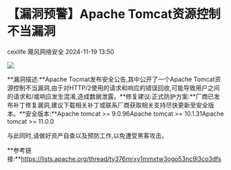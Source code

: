 #  【漏洞预警】Apache Tomcat资源控制不当漏洞   
cexlife  飓风网络安全   2024-11-19 13:50  
  
![](https://mmbiz.qpic.cn/mmbiz_png/ibhQpAia4xu019dc8yxarexIEx97oF3hOtXLFQBJs0iaF1c3JyughvqDwoia4TpMryRWGXQd5gpKLoXY3bQ6g73eHg/640?wx_fmt=png&from=appmsg "")  
  
**漏洞描述:**Apache Tocmat发布安全公告,其中公开了一个Apache Tomcat资源控制不当漏洞,由于对HTTP/2使用的请求和响应的错误回收,可能导致用户之间的请求和/或响应发生混淆,造成数据泄露。**修复建议:正式防护方案:**厂商已发布补丁修复漏洞,建议下载相关补丁或联系厂商获取相关支持尽快更新至安全版本。**安全版本:**Apache tomcat >= 9.0.96Apache tomcat >= 10.1.31Apache tomcat >= 11.0.0  
  
与此同时,请做好资产自查以及预防工作,以免遭受黑客攻击。  
  
**参考链接:**https://lists.apache.org/thread/ty376mrxy1mmxtw3ogo53nc9l3co3dfs  
  
